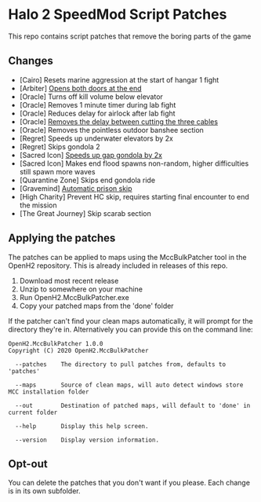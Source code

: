 # Halo 2 SpeedMod Script Patches
This repo contains script patches that remove the boring parts of the game

## Changes
 - [Cairo] Resets marine aggression at the start of hangar 1 fight
 - [Arbiter] [Opens both doors at the end](https://www.youtube.com/watch?v=-hCa-Cgu7ew)
 - [Oracle] Turns off kill volume below elevator
 - [Oracle] Removes 1 minute timer during lab fight
 - [Oracle] Reduces delay for airlock after lab fight
 - [Oracle] [Removes the delay between cutting the three cables](https://www.youtube.com/watch?v=MBtXdP7CaBU)
 - [Oracle] Removes the pointless outdoor banshee section
 - [Regret] Speeds up underwater elevators by 2x
 - [Regret] Skips gondola 2
 - [Sacred Icon] [Speeds up gap gondola by 2x](https://www.youtube.com/watch?v=UhR3NBcD0vo)
 - [Sacred Icon] Makes end flood spawns non-random, higher difficulties still spawn more waves
 - [Quarantine Zone] Skips end gondola ride
 - [Gravemind] [Automatic prison skip](https://www.youtube.com/watch?v=XMUxfDEvqoA)
 - [High Charity] Prevent HC skip, requires starting final encounter to end the mission
 - [The Great Journey] Skip scarab section

## Applying the patches
The patches can be applied to maps using the MccBulkPatcher tool in the OpenH2 repository. This is already included in releases of this repo.

1. Download most recent release
2. Unzip to somewhere on your machine
3. Run OpenH2.MccBulkPatcher.exe
4. Copy your patched maps from the 'done' folder

If the patcher can't find your clean maps automatically, it will prompt for the directory they're in. Alternatively you can provide this on the command line:
```
OpenH2.MccBulkPatcher 1.0.0
Copyright (C) 2020 OpenH2.MccBulkPatcher

  --patches    The directory to pull patches from, defaults to 'patches'

  --maps       Source of clean maps, will auto detect windows store MCC installation folder

  --out        Destination of patched maps, will default to 'done' in current folder

  --help       Display this help screen.

  --version    Display version information.
```

## Opt-out
You can delete the patches that you don't want if you please. Each change is in its own subfolder.